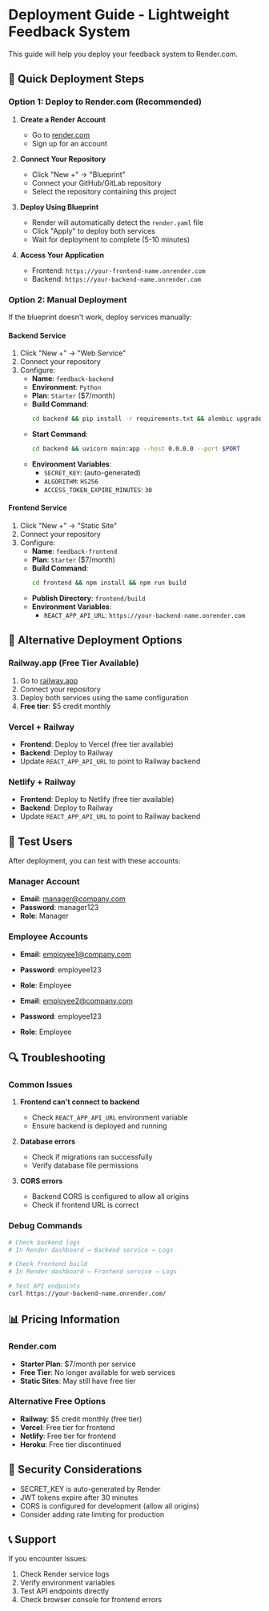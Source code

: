 # Deployment Guide - Lightweight Feedback System

This guide will help you deploy your feedback system to Render.com.

## 🚀 Quick Deployment Steps

### Option 1: Deploy to Render.com (Recommended)

1. **Create a Render Account**
   - Go to [render.com](rehttps://render.com)
   - Sign up for an account 

2. **Connect Your Repository**
   - Click "New +" → "Blueprint"
   - Connect your GitHub/GitLab repository
   - Select the repository containing this project

3. **Deploy Using Blueprint**
   - Render will automatically detect the `render.yaml` file
   - Click "Apply" to deploy both services
   - Wait for deployment to complete (5-10 minutes)

4. **Access Your Application**
   - Frontend: `https://your-frontend-name.onrender.com`
   - Backend: `https://your-backend-name.onrender.com`

### Option 2: Manual Deployment

If the blueprint doesn't work, deploy services manually:

#### Backend Service
1. Click "New +" → "Web Service"
2. Connect your repository
3. Configure:
   - **Name**: `feedback-backend`
   - **Environment**: `Python`
   - **Plan**: `Starter` ($7/month)
   - **Build Command**: 
     ```bash
     cd backend && pip install -r requirements.txt && alembic upgrade head && python seed.py
     ```
   - **Start Command**: 
     ```bash
     cd backend && uvicorn main:app --host 0.0.0.0 --port $PORT
     ```
   - **Environment Variables**:
     - `SECRET_KEY`: (auto-generated)
     - `ALGORITHM`: `HS256`
     - `ACCESS_TOKEN_EXPIRE_MINUTES`: `30`

#### Frontend Service
1. Click "New +" → "Static Site"
2. Connect your repository
3. Configure:
   - **Name**: `feedback-frontend`
   - **Plan**: `Starter` ($7/month)
   - **Build Command**: 
     ```bash
     cd frontend && npm install && npm run build
     ```
   - **Publish Directory**: `frontend/build`
   - **Environment Variables**:
     - `REACT_APP_API_URL`: `https://your-backend-name.onrender.com`

## 🔧 Alternative Deployment Options

### Railway.app (Free Tier Available)
1. Go to [railway.app](https://railway.app)
2. Connect your repository
3. Deploy both services using the same configuration
4. **Free tier**: $5 credit monthly

### Vercel + Railway
- **Frontend**: Deploy to Vercel (free tier available)
- **Backend**: Deploy to Railway
- Update `REACT_APP_API_URL` to point to Railway backend

### Netlify + Railway
- **Frontend**: Deploy to Netlify (free tier available)
- **Backend**: Deploy to Railway
- Update `REACT_APP_API_URL` to point to Railway backend

## 📝 Test Users

After deployment, you can test with these accounts:

### Manager Account
- **Email**: manager@company.com
- **Password**: manager123
- **Role**: Manager

### Employee Accounts
- **Email**: employee1@company.com
- **Password**: employee123
- **Role**: Employee

- **Email**: employee2@company.com
- **Password**: employee123
- **Role**: Employee

## 🔍 Troubleshooting

### Common Issues

1. **Frontend can't connect to backend**
   - Check `REACT_APP_API_URL` environment variable
   - Ensure backend is deployed and running

2. **Database errors**
   - Check if migrations ran successfully
   - Verify database file permissions

3. **CORS errors**
   - Backend CORS is configured to allow all origins
   - Check if frontend URL is correct

### Debug Commands

```bash
# Check backend logs
# In Render dashboard → Backend service → Logs

# Check frontend build
# In Render dashboard → Frontend service → Logs

# Test API endpoints
curl https://your-backend-name.onrender.com/
```

## 📊 Pricing Information

### Render.com
- **Starter Plan**: $7/month per service
- **Free Tier**: No longer available for web services
- **Static Sites**: May still have free tier

### Alternative Free Options
- **Railway**: $5 credit monthly (free tier)
- **Vercel**: Free tier for frontend
- **Netlify**: Free tier for frontend
- **Heroku**: Free tier discontinued

## 🔐 Security Considerations

- SECRET_KEY is auto-generated by Render
- JWT tokens expire after 30 minutes
- CORS is configured for development (allow all origins)
- Consider adding rate limiting for production

## 📞 Support

If you encounter issues:
1. Check Render service logs
2. Verify environment variables
3. Test API endpoints directly
4. Check browser console for frontend errors 